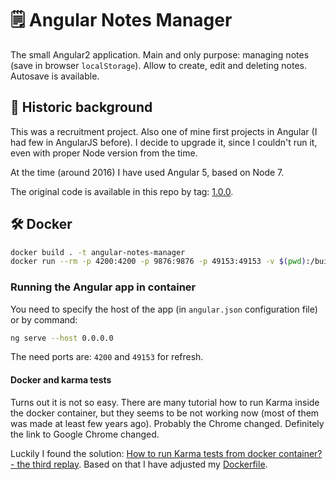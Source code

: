 # 🗒️ Angular Notes Manager

The small Angular2 application. Main and only purpose: managing notes (save in browser `localStorage`). Allow to create, edit and deleting notes. Autosave is available.

## 📜 Historic background

This was a recruitment project. Also one of mine first projects in Angular (I had few in AngularJS before).
I decide to upgrade it, since I couldn't run it, even with proper Node version from the time.

At the time (around 2016) I have used Angular 5, based on Node 7.

The original code is available in this repo by tag: [1.0.0](https://github.com/dplocki/angular-notes-manager/releases/tag/1.0.0).

## 🛠️ Docker

```sh
docker build . -t angular-notes-manager
docker run --rm -p 4200:4200 -p 9876:9876 -p 49153:49153 -v $(pwd):/build -it angular-notes-manager
```

### Running the Angular app in container

You need to specify the host of the app (in `angular.json` configuration file) or by command:

```sh
ng serve --host 0.0.0.0
```

The need ports are: `4200` and `49153` for refresh.

#### Docker and karma tests

Turns out it is not so easy. There are many tutorial how to run Karma inside the docker container, but they seems to be not working now (most of them was made at least few years ago). Probably the Chrome changed. Definitely the link to Google Chrome changed.

Luckily I found the solution: [How to run Karma tests from docker container? - the third replay](https://stackoverflow.com/a/72306681). Based on that I have adjusted my [Dockerfile](./Dockerfile).
